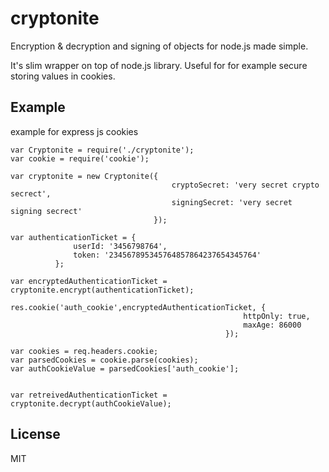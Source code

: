 # cryptonite
Encryption & decryption and signing of objects for node.js made simple.

It's slim wrapper on top of node.js library. Useful for for example secure storing values in cookies.

## Example
example for express js cookies
```
var Cryptonite = require('./cryptonite');
var cookie = require('cookie');

var cryptonite = new Cryptonite({
                                    cryptoSecret: 'very secret crypto secrect',
                                    signingSecret: 'very secret signing secrect'
                                });
                                
var authenticationTicket = {
              userId: '3456798764',
              token: '234567895345764857864237654345764'
          };

var encryptedAuthenticationTicket = cryptonite.encrypt(authenticationTicket);

res.cookie('auth_cookie',encryptedAuthenticationTicket, {
                                                    httpOnly: true,
                                                    maxAge: 86000
                                                });

var cookies = req.headers.cookie;
var parsedCookies = cookie.parse(cookies);
var authCookieValue = parsedCookies['auth_cookie'];


var retreivedAuthenticationTicket = cryptonite.decrypt(authCookieValue);

```

## License

  MIT
